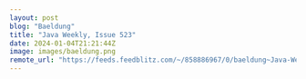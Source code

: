 ```yaml
---
layout: post
blog: "Baeldung"
title: "Java Weekly, Issue 523"
date: 2024-01-04T21:21:44Z
image: images/baeldung.png
remote_url: "https://feeds.feedblitz.com/~/858886967/0/baeldung~Java-Weekly-Issue"
---
```

